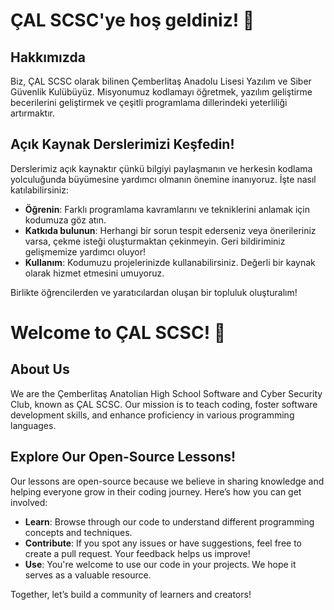 # ÇAL SCSC'ye hoş geldiniz! 👋

## Hakkımızda

Biz, ÇAL SCSC olarak bilinen Çemberlitaş Anadolu Lisesi Yazılım ve Siber Güvenlik Kulübüyüz. Misyonumuz kodlamayı öğretmek, yazılım geliştirme becerilerini geliştirmek ve çeşitli programlama dillerindeki yeterliliği artırmaktır.

## Açık Kaynak Derslerimizi Keşfedin!

Derslerimiz açık kaynaktır çünkü bilgiyi paylaşmanın ve herkesin kodlama yolculuğunda büyümesine yardımcı olmanın önemine inanıyoruz. İşte nasıl katılabilirsiniz:

- **Öğrenin**: Farklı programlama kavramlarını ve tekniklerini anlamak için kodumuza göz atın.
- **Katkıda bulunun**: Herhangi bir sorun tespit ederseniz veya önerileriniz varsa, çekme isteği oluşturmaktan çekinmeyin. Geri bildiriminiz gelişmemize yardımcı oluyor!
- **Kullanım**: Kodumuzu projelerinizde kullanabilirsiniz. Değerli bir kaynak olarak hizmet etmesini umuyoruz.

Birlikte öğrencilerden ve yaratıcılardan oluşan bir topluluk oluşturalım!

# Welcome to ÇAL SCSC! 👋

## About Us

We are the Çemberlitaş Anatolian High School Software and Cyber Security Club, known as ÇAL SCSC. Our mission is to teach coding, foster software development skills, and enhance proficiency in various programming languages.

## Explore Our Open-Source Lessons!

Our lessons are open-source because we believe in sharing knowledge and helping everyone grow in their coding journey. Here’s how you can get involved:

- **Learn**: Browse through our code to understand different programming concepts and techniques.
- **Contribute**: If you spot any issues or have suggestions, feel free to create a pull request. Your feedback helps us improve!
- **Use**: You're welcome to use our code in your projects. We hope it serves as a valuable resource.

Together, let’s build a community of learners and creators!
